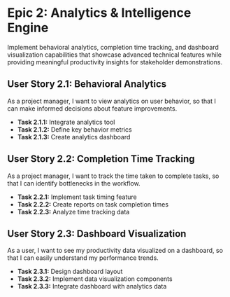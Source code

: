 # Epic 2: Analytics & Intelligence Engine

Implement behavioral analytics, completion time tracking, and dashboard visualization capabilities that showcase advanced technical features while providing meaningful productivity insights for stakeholder demonstrations.

## User Story 2.1: Behavioral Analytics

As a project manager, I want to view analytics on user behavior, so that I can make informed decisions about feature improvements.

- **Task 2.1.1:** Integrate analytics tool
- **Task 2.1.2:** Define key behavior metrics
- **Task 2.1.3:** Create analytics dashboard

## User Story 2.2: Completion Time Tracking

As a project manager, I want to track the time taken to complete tasks, so that I can identify bottlenecks in the workflow.

- **Task 2.2.1:** Implement task timing feature
- **Task 2.2.2:** Create reports on task completion times
- **Task 2.2.3:** Analyze time tracking data

## User Story 2.3: Dashboard Visualization

As a user, I want to see my productivity data visualized on a dashboard, so that I can easily understand my performance trends.

- **Task 2.3.1:** Design dashboard layout
- **Task 2.3.2:** Implement data visualization components
- **Task 2.3.3:** Integrate dashboard with analytics data
